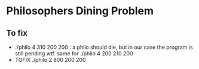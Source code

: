 # Philosophers Dining Problem
## To fix
- ./philo 4 310 200 200 : a philo should die, but in our case the program is still pending wtf. same for ./philo 4 200 210 200
- TOFIX ./philo 2 800 200 200
